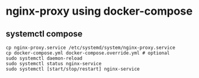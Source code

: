 # nginx-proxy using docker-compose

## systemctl compose
```
cp nginx-proxy.service /etc/systemd/system/nginx-proxy.service
cp docker-compose.yml docker-compose.override.yml # optional
sudo systemctl daemon-reload
sudo systemctl status nginx-service
sudo systemctl [start/stop/restart] nginx-service
```

